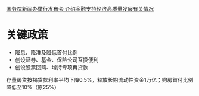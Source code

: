 [国务院新闻办举行发布会 介绍金融支持经济高质量发展有关情况](https://www.gov.cn/lianbo/fabu/202409/content_6976186.htm)

# 关键政策

* 降息、降准及降低首付比例
* 创设证券、基金、保险公司互换便利
* 创设股票回购、增持专项再贷款

存量房贷按揭贷款利率平均下降0.5%，释放长期流动性资金1万亿；购房首付比例降低至10%（原25%）
